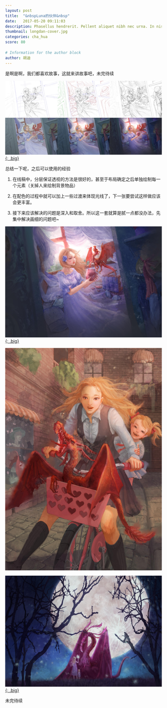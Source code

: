 ```yaml
---
layout: post
title:  "&nbspLuna的伙伴&nbsp"
date:   2017-05-20 09:11:03
description: Phasellus hendrerit. Pellent aliquet nibh nec urna. In nis aliquet vel, dapibus id,mattis.
thumbnail: longdan-cover.jpg
categories: cha_hua
score: 80

# Information for the author block
author: 胡迪
---
```


是啊是啊，我们都喜欢故事，这就来讲故事吧，未完待续

<a href="/assets/img/fairytale/fairytale-main.jpg">![TEST](/assets/img/longdan/chatu.jpg){: .big}</a>

总结一下呢，之后可以使用的经验

1. 在线稿中，分层保证透视的方法是很好的，甚至于布局确定之后单独绘制每一个元素（关掉人来绘制背景物品）

2. 在配色的过程中就可以加上一些过渡来体现光线了，下一张要尝试这样做应该会更丰富。

3. 接下来应该解决的问题是深入和取舍。所以这一套就算是腻一点都没办法，先集中解决画细的问题吧~

<a href="/assets/img/fairytale/fairytale-main.jpg">![TEST](/assets/img/longdan/chatu7.jpg){: .big}</a>


<a href="/assets/img/fairytale/fairytale-main.jpg">![TEST](/assets/img/longdan/chatui.jpg)</a>

<a href="/assets/img/fairytale/fairytale-main.jpg">![TEST](/assets/img/longdan/chatuii.jpg){: .big}</a>

未完待续
